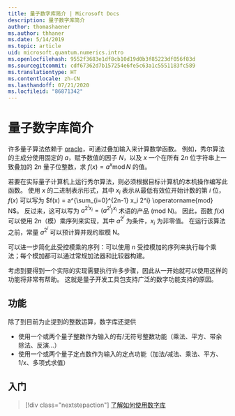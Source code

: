 ```yaml
---
title: 量子数字库简介 | Microsoft Docs
description: 量子数字库简介
author: thomashaener
ms.author: thhaner
ms.date: 5/14/2019
ms.topic: article
uid: microsoft.quantum.numerics.intro
ms.openlocfilehash: 9552f3683e1df8cb10d19d0b3f85223df056f83d
ms.sourcegitcommit: cdf67362d7b157254e6fe5c63a1c5551183fc589
ms.translationtype: HT
ms.contentlocale: zh-CN
ms.lasthandoff: 07/21/2020
ms.locfileid: "86871342"
---
```

# <a name="introduction-to-the-quantum-numerics-library"></a>量子数字库简介

许多量子算法依赖于 [oracle](xref:microsoft.quantum.concepts.oracles)，可通过叠加输入来计算数学函数。
例如，秀尔算法的主成分使用固定的 $a$，赋予数值的因子 $N$，以及 $x$ 一个在所有 $2n$ 位字符串上一致叠加的 $2n$ 量子位整数，求 $f(x) = a^x\operatorname{mod} N$ 的值。

若要在实际量子计算机上运行秀尔算法，则必须根据目标计算机的本机操作编写此函数。
使用 $x$ 的二进制表示形式，其中 $x_i$ 表示从最低有效位开始计数的第 $i$ 位，$f(x)$ 可以写为 $f(x) = a^{\sum_{i=0}^{2n-1} x_i 2^i} \operatorname{mod} N$。
反过来，这可以写为 $a^{2^i x_i}=(a^{2^i})^{x_i}$ 术语的产品 (mod N)。 因此，函数 $f(x)$ 可以使用 $2n$（模）乘序列来实现，其中 $a^{2^i}$ 为条件，$x_i$ 为非零值。 在运行该算法之前，常量 $a^{2^i}$ 可以预计算并规约取模 N。

可以进一步简化此受控模乘的序列：可以使用 $n$ 受控模加的序列来执行每个乘法；每个模加都可以通过常规加法器和比较器构建。


考虑到要得到一个实际的实现需要执行许多步骤，因此从一开始就可以使用这样的功能将非常有帮助。
这就是量子开发工具包支持广泛的数字功能支持的原因。


## <a name="functionality"></a>功能

除了到目前为止提到的整数运算，数字库还提供

- 使用一个或两个量子整数作为输入的有/无符号整数功能（乘法、平方、带余除法、反演...）
- 使用一个或两个量子定点数作为输入的定点功能（加法/减法、乘法、平方、1/x、多项式求值）

## <a name="getting-started"></a>入门

> [!div class="nextstepaction"]
> [了解如何使用数字库](xref:microsoft.quantum.numerics.usage)
